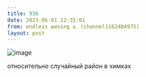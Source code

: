 ```yaml
---
title: 936
date: 2023-06-01 12:35:01
from: endless шизing ⍼ (channel1162404975)
layout: post
---
```


![image](photos/photo_81@01-06-2023_12-35-01.jpg)

относительно случайный район в химках
